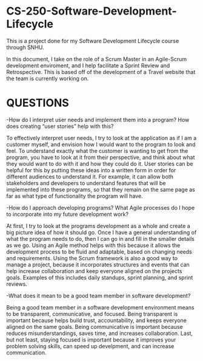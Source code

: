 # CS-250-Software-Development-Lifecycle

This is a project done for my Software Development Lifecycle course through SNHU.

In this document, I take on the role of a Scrum Master in an Agile-Scrum development enviroment, and I help facilitate a Sprint Review and Retrospective. This is based off of the development of a Travel website that the team is currently working on.


# QUESTIONS

-How do I interpret user needs and implement them into a program? How does creating “user stories” help with this?

To effectively interpret user needs, I try to look at the application as if I am a customer myself, and envision how I would want to the program to look and feel. To understand exactly what the customer is wanting to get from the program, you have to look at it from their perspective, and think about what they would want to do with it and how they could do it. User stories can be helpful for this by putting these ideas into a written form in order for different audiences to understand it. For example, it can allow both stakeholders and developers to understand features that will be implemented into these programs, so that they remain on the same page as far as what type of functionality the program will have.

-How do I approach developing programs? What Agile processes do I hope to incorporate into my future development work?

At first, I try to look at the programs development as a whole and create a big picture idea of how it should go. Once I have a general understanding of what the program needs to do, then I can go in and fill in the smaller details as we go. Using an Agile method helps with this because it allows the development process to be fluid and adaptable, based on changing needs and requirements. Using the Scrum framework is also a good way to manage a project, because it incorporates structures and events that can help increase collaboration and keep everyone aligned on the projects goals. Examples of this includes daily standups, sprint planning, and sprint reviews.

-What does it mean to be a good team member in software development?

Being a good team member in a software development environment means to be transparent, communicative, and focused. Being transparent is important because helps build trust, accountability, and keeps everyone aligned on the same goals. Being communicative is important because reduces misunderstandings, saves time, and increases collaboration. Last, but not least, staying focused is important because it improves your problem solving skills, can speed up develpment, and can increase communication.



